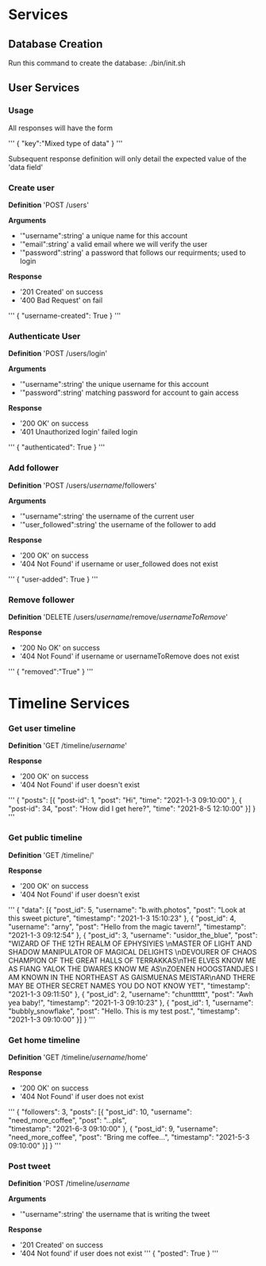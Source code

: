 # Services
## Database Creation
Run this command to create the database:
./bin/init.sh

## User Services
### Usage

All responses will have the form

'''
{
	"key":"Mixed type of data"
}
'''


Subsequent response definition will only detail the expected value of the 'data field'

### Create user
**Definition**
'POST /users'

**Arguments**
- '"username":string' a unique name for this account
- '"email":string' a valid email where we will verify the user
- '"password":string' a password that follows our requirments; used to login

**Response**
- '201 Created' on success
- '400 Bad Request' on fail 

'''
{
	"username-created": True
}
'''

### Authenticate User
**Definition**
'POST /users/login'

**Arguments**
- '"username":string' the unique username for this account
- '"password":string' matching password for account to gain access

**Response**
- '200 OK' on success
- '401 Unauthorized login' failed login

'''
{
	"authenticated": True
}
'''

### Add follower
**Definition**
'POST /users/_username_/followers'

**Arguments**
- '"username":string' the username of the current user
- '"user_followed":string' the username of the follower to add

**Response**
- '200 OK' on success
- '404 Not Found' if username or user_followed does not exist

'''
{
	"user-added": True
}
'''

### Remove follower
**Definition**
'DELETE /users/_username_/remove/_usernameToRemove_'

**Response**
- '200 No OK' on success
- '404 Not Found' if username or usernameToRemove does not exist

'''
{
	"removed":"True"
}
'''

# Timeline Services
### Get user timeline
**Definition**
'GET /timeline/_username_'

**Response**
- '200 OK' on success
- '404 Not Found' if  user doesn't exist

'''
{
	"posts": [{
	"post-id": 1,
	"post": "Hi",
	"time": "2021-1-3 09:10:00"
	},
	{
	"post-id": 34,
	"post": "How did I get here?",
	"time": "2021-8-5 12:10:00"
	}]
}
'''

### Get public timeline
**Definition**
'GET /timeline/'

**Response**
- '200 OK' on success
- '404 Not Found' if  user doesn't exist

'''
{
"data": [{
	"post_id": 5, 
	"username": "b.with.photos", 
	"post": "Look at this sweet picture", 
	"timestamp": "2021-1-3 15:10:23"
	}, 
	{
	"post_id": 4, 
	"username": "arny", 
	"post": "Hello from the magic tavern!", 
	"timestamp": "2021-1-3 09:12:54"
	}, 
	{
	"post_id": 3, 
	"username": "usidor_the_blue", 
	"post": "WIZARD OF THE 12TH REALM OF EPHYSIYIES \nMASTER OF LIGHT 	  AND SHADOW MANIPULATOR OF MAGICAL DELIGHTS \nDEVOURER OF CHAOS 	 CHAMPION OF THE GREAT HALLS OF TERRAKKAS\nTHE ELVES KNOW ME AS 	FIANG YALOK THE DWARES KNOW ME AS\nZOENEN HOOGSTANDJES I AM KNOWN 	  IN THE NORTHEAST AS GAISMUENAS MEISTAR\nAND THERE MAY BE OTHER 	 SECRET NAMES YOU DO NOT KNOW YET", 
	"timestamp": "2021-1-3 09:11:50"
	}, 
	{
	"post_id": 2, 
	"username": "chuntttttt", 
	"post": "Awh yea baby!", 
	"timestamp": "2021-1-3 09:10:23"
	}, 
	{
	"post_id": 1, 
	"username": "bubbly_snowflake", 
	"post": "Hello. This is my test post.", 
	"timestamp": "2021-1-3 09:10:00"
	}]
}
'''

### Get home timeline
**Definition**
'GET /timeline/_username_/home'

**Response**
- '200 OK' on success
- '404 Not Found' if user does not exist

'''
{
"followers": 3, 
"posts":
	[{
	"post_id": 10, 
	"username": "need_more_coffee", 
	"post": "...pls", 	   
	"timestamp": "2021-6-3 09:10:00"
	}, 
	{
	"post_id": 9, 
	"username": "need_more_coffee", 
	"post": "Bring me coffee...", 
	"timestamp": "2021-5-3 09:10:00"
	}]
}
'''

### Post tweet
**Definition**
'POST /timeline/_username_

**Arguments**
- '"username":string' the username that is writing the tweet

**Response**
- '201 Created' on success
- '404 Not found' if user does not exist
'''
{
	"posted": True
}
'''
